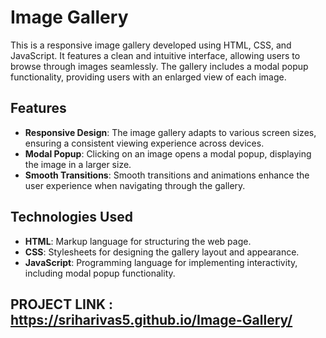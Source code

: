 # Image Gallery

This is a responsive image gallery developed using HTML, CSS, and JavaScript. It features a clean and intuitive interface, allowing users to browse through images seamlessly. The gallery includes a modal popup functionality, providing users with an enlarged view of each image.

## Features

- **Responsive Design**: The image gallery adapts to various screen sizes, ensuring a consistent viewing experience across devices.
- **Modal Popup**: Clicking on an image opens a modal popup, displaying the image in a larger size.
- **Smooth Transitions**: Smooth transitions and animations enhance the user experience when navigating through the gallery.

## Technologies Used

- **HTML**: Markup language for structuring the web page.
- **CSS**: Stylesheets for designing the gallery layout and appearance.
- **JavaScript**: Programming language for implementing interactivity, including modal popup functionality.
## PROJECT LINK : https://sriharivas5.github.io/Image-Gallery/
